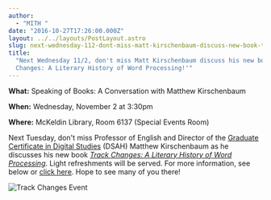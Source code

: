 ```yaml
---
author:
  - "MITH "
date: "2016-10-27T17:26:00.000Z"
layout: ../../layouts/PostLayout.astro
slug: next-wednesday-112-dont-miss-matt-kirschenbaum-discuss-new-book-track-changes-literary-history-word-processing
title:
  "Next Wednesday 11/2, don't miss Matt Kirschenbaum discuss his new book 'Track
  Changes: A Literary History of Word Processing!'"
---
```


**What:** Speaking of Books: A Conversation with Matthew Kirschenbaum

**When:** Wednesday, November 2 at 3:30pm

**Where:** McKeldin Library, Room 6137 (Special Events Room)

Next Tuesday, don't miss Professor of English and Director of the [Graduate Certificate in Digital Studies](http://dsah.umd.edu/) (DSAH) Matthew Kirschenbaum as he discusses his new book _[Track Changes: A Literary History of Word Processing](http://trackchangesbook.tumblr.com/)_. Light refreshments will be served. For more information, see below or [click here](http://www.lib.umd.edu/speakingofbooks). Hope to see many of you there!

![Track Changes Event](/assets/images/2016-10-TrackChangesEvent-757x980.jpg)
